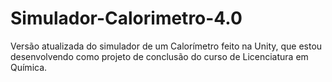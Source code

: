 # Simulador-Calorimetro-4.0
Versão atualizada do simulador de um Calorímetro feito na Unity, que estou desenvolvendo como projeto de conclusão do curso de Licenciatura em Química.
